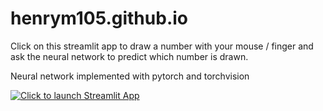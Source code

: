 # henrym105.github.io


Click on this streamlit app to draw a number with your mouse / finger and ask the neural network to predict which number is drawn. 

Neural network implemented with pytorch and torchvision

[![Click to launch Streamlit App](https://static.streamlit.io/badges/streamlit_badge_black_white.svg)](https://share.streamlit.io/andfanilo/streamlit-drawable-canvas-demo/master/app.py)